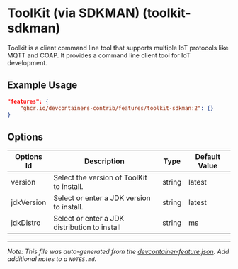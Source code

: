 

# ToolKit (via SDKMAN) (toolkit-sdkman)

Toolkit is a client command line tool that supports multiple IoT protocols like
MQTT and COAP. It provides a command line client tool for IoT development.

## Example Usage

```json
"features": {
    "ghcr.io/devcontainers-contrib/features/toolkit-sdkman:2": {}
}
```

## Options

| Options Id | Description | Type | Default Value |
|-----|-----|-----|-----|
| version | Select the version of ToolKit to install. | string | latest |
| jdkVersion | Select or enter a JDK version to install. | string | latest |
| jdkDistro | Select or enter a JDK distribution to install | string | ms |



---

_Note: This file was auto-generated from the [devcontainer-feature.json](https://github.com/devcontainers-contrib/features/blob/main/src/toolkit-sdkman/devcontainer-feature.json).  Add additional notes to a `NOTES.md`._
